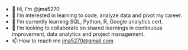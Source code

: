 - 👋 Hi, I’m @jma5270
- 👀 I’m interested in learning to code, analyze data and pivot my career.
- 🌱 I’m currently learning SQL, Python, R, Google analytics cert.
- 💞️ I’m looking to collaborate on shared learnings in continuous improvement, data analytics and project management.
- 📫 How to reach me jma5270@gmail.com

<!---
jma5270/jma5270 is a ✨ special ✨ repository because its `README.md` (this file) appears on your GitHub profile.
You can click the Preview link to take a look at your changes.
--->
